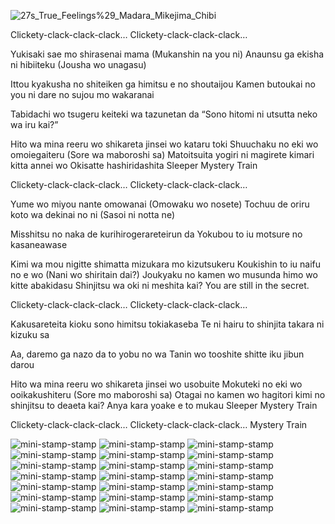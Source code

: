 ![27s_True_Feelings%29_Madara_Mikejima_Chibi](https://github.com/user-attachments/assets/3a371fbb-b665-4c21-a792-5bcddb30978f)

 Clickety-clack-clack-clack…
Clickety-clack-clack-clack…

Yukisaki sae mo shirasenai mama
(Mukanshin na you ni)
Anaunsu ga ekisha ni hibiiteku
(Jousha wo unagasu)

Ittou kyakusha no shiteiken ga himitsu e no shoutaijou
Kamen butoukai no you ni dare no sujou mo wakaranai

Tabidachi wo tsugeru keiteki wa tazunetan da
“Sono hitomi ni utsutta neko wa iru kai?”

Hito wa mina reeru wo shikareta jinsei wo kataru toki
Shuuchaku no eki wo omoiegaiteru
(Sore wa maboroshi sa)
Matoitsuita yogiri ni magirete kimari kitta annei wo
Okisatte hashiridashita
Sleeper Mystery Train

Clickety-clack-clack-clack…
Clickety-clack-clack-clack…

Yume wo miyou nante omowanai
(Omowaku wo nosete)
Tochuu de oriru koto wa dekinai no ni
(Sasoi ni notta ne)

Misshitsu no naka de kurihirogerareteirun da
Yokubou to iu motsure no kasaneawase

Kimi wa mou nigitte shimatta mizukara mo kizutsukeru
Koukishin to iu naifu no e wo
(Nani wo shiritain dai?)
Joukyaku no kamen wo musunda himo wo kitte abakidasu
Shinjitsu wa oki ni meshita kai?
You are still in the secret.

Clickety-clack-clack-clack…
Clickety-clack-clack-clack…

Kakusareteita kioku sono himitsu tokiakaseba
Te ni hairu to shinjita takara ni kizuku sa

Aa, daremo ga nazo da to yobu no wa
Tanin wo tooshite shitte iku jibun darou

Hito wa mina reeru wo shikareta jinsei wo usobuite
Mokuteki no eki wo ooikakushiteru
(Sore mo maboroshi sa)
Otagai no kamen wo hagitori kimi no shinjitsu to deaeta kai?
Anya kara yoake e to mukau Sleeper Mystery Train

Clickety-clack-clack-clack…
Clickety-clack-clack-clack… Mystery Train


![mini-stamp-stamp](https://github.com/user-attachments/assets/41d26447-9de6-4c35-acc1-fa1f1c3d469a)
![mini-stamp-stamp](https://github.com/user-attachments/assets/d2a2a034-ce2f-425e-8cac-a20a6e6f4496)
![mini-stamp-stamp](https://github.com/user-attachments/assets/cba241dd-23a5-490f-9296-dc4851a845a7)
![mini-stamp-stamp](https://github.com/user-attachments/assets/41d26447-9de6-4c35-acc1-fa1f1c3d469a)
![mini-stamp-stamp](https://github.com/user-attachments/assets/d2a2a034-ce2f-425e-8cac-a20a6e6f4496)
![mini-stamp-stamp](https://github.com/user-attachments/assets/cba241dd-23a5-490f-9296-dc4851a845a7)![mini-stamp-stamp](https://github.com/user-attachments/assets/41d26447-9de6-4c35-acc1-fa1f1c3d469a)
![mini-stamp-stamp](https://github.com/user-attachments/assets/d2a2a034-ce2f-425e-8cac-a20a6e6f4496)
![mini-stamp-stamp](https://github.com/user-attachments/assets/cba241dd-23a5-490f-9296-dc4851a845a7)![mini-stamp-stamp](https://github.com/user-attachments/assets/41d26447-9de6-4c35-acc1-fa1f1c3d469a)
![mini-stamp-stamp](https://github.com/user-attachments/assets/d2a2a034-ce2f-425e-8cac-a20a6e6f4496)
![mini-stamp-stamp](https://github.com/user-attachments/assets/cba241dd-23a5-490f-9296-dc4851a845a7)
![mini-stamp-stamp](https://github.com/user-attachments/assets/41d26447-9de6-4c35-acc1-fa1f1c3d469a)
![mini-stamp-stamp](https://github.com/user-attachments/assets/d2a2a034-ce2f-425e-8cac-a20a6e6f4496)
![mini-stamp-stamp](https://github.com/user-attachments/assets/cba241dd-23a5-490f-9296-dc4851a845a7)![mini-stamp-stamp](https://github.com/user-attachments/assets/41d26447-9de6-4c35-acc1-fa1f1c3d469a)
![mini-stamp-stamp](https://github.com/user-attachments/assets/d2a2a034-ce2f-425e-8cac-a20a6e6f4496)
![mini-stamp-stamp](https://github.com/user-attachments/assets/cba241dd-23a5-490f-9296-dc4851a845a7)![mini-stamp-stamp](https://github.com/user-attachments/assets/41d26447-9de6-4c35-acc1-fa1f1c3d469a)
![mini-stamp-stamp](https://github.com/user-attachments/assets/d2a2a034-ce2f-425e-8cac-a20a6e6f4496)
![mini-stamp-stamp](https://github.com/user-attachments/assets/cba241dd-23a5-490f-9296-dc4851a845a7)
